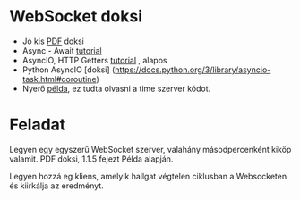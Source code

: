 # WebSocket doksi
  - Jó kis [PDF](https://buildmedia.readthedocs.org/media/pdf/websockets/stable/websockets.pdf) doksi
  - Async - Await [tutorial](https://stackabuse.com/python-async-await-tutorial/)
  - AsyncIO, HTTP Getters [tutorial](https://www.blog.pythonlibrary.org/2016/07/26/python-3-an-intro-to-asyncio/) , alapos
  - Python AsyncIO [doksi] (https://docs.python.org/3/library/asyncio-task.html#coroutine)
  - Nyerő [példa](https://pypi.org/project/websocket_client/), ez tudta olvasni a time szerver kódot.
# Feladat

Legyen egy egyszerű WebSocket szerver, valahány másodpercenként kiköp valamit. PDF doksi, 1.1.5 fejezt Példa alapján.

Legyen hozzá eg kliens, amelyik hallgat végtelen ciklusban a Websocketen és kiirkálja az eredményt.

